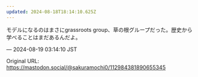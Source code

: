 ```yaml
---
updated: 2024-08-18T18:14:10.625Z
---
```


<p>モデルになるのはまさにgrassroots group、草の根グループだった。歴史から学べることはまだあるんだよ。</p>

&mdash; 2024-08-19 03:14:10 JST

Original URL: https://mastodon.social/@sakuramochi0/112984381890655345
